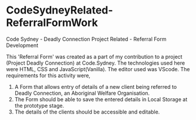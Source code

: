 # CodeSydneyRelated-ReferralFormWork
Code Sydney - Deadly Connection Project Related - Referral Form Development

This 'Referral Form' was created as a part of my contribution to a project (Project Deadly Connection) at Code.Sydney. The technologies used here were HTML, CSS and JavaScript(Vanilla). The editor used was VScode. The requirements for this activity were,

  1. A Form that allows entry of details of a new client being referred to Deadly Connection, an Aboriginal Welfare Organisation.
  2. The Form should be able to save the entered details in Local Storage at the prototype stage.
  3. The details of the clients should be accessible and editable. 
